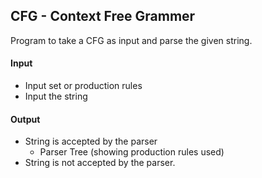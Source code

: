 ## CFG - Context Free Grammer
Program to take a CFG as input and parse the given string.

#### Input
- Input set or production rules
- Input the string

#### Output
- String is accepted by the parser
    - Parser Tree (showing production rules used)
- String is not accepted by the parser.
